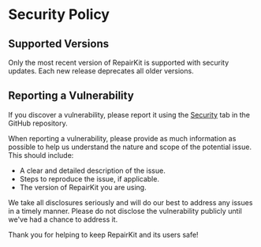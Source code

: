# Security Policy

## Supported Versions

Only the most recent version of RepairKit is supported with security updates. Each new release deprecates all older
versions.

## Reporting a Vulnerability

If you discover a vulnerability, please report it using the [Security](https://github.com/Foulest/RepairKit/security)
tab in the GitHub repository.

When reporting a vulnerability, please provide as much information as possible to help us understand the nature and
scope of the potential issue. This should include:

- A clear and detailed description of the issue.
- Steps to reproduce the issue, if applicable.
- The version of RepairKit you are using.

We take all disclosures seriously and will do our best to address any issues in a timely manner. Please do not disclose
the vulnerability publicly until we've had a chance to address it.

Thank you for helping to keep RepairKit and its users safe!
